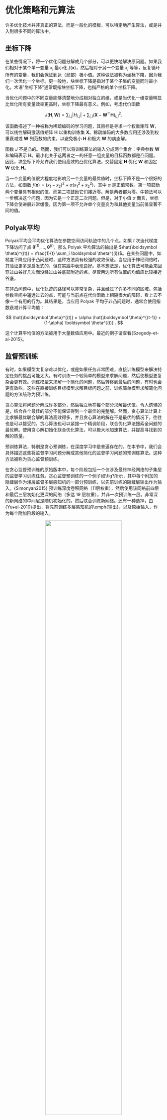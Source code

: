 

# 优化策略和元算法

许多优化技术并非真正的算法，而是一般化的模板，可以特定地产生算法，或是并入到很多不同的算法中。


## 坐标下降

在某些情况下，将一个优化问题分解成几个部分，可以更快地解决原问题。如果我们相对于某个单一变量 $x_i$ 最小化 $f(\boldsymbol x)$，然后相对于另一个变量 $x_j$ 等等，反复循环所有的变量，我们会保证到达（局部）极小值。这种做法被称为坐标下降，因为我们一次优化一个坐标。更一般地，块坐标下降是指对于某个子集的变量同时最小化。术语"坐标下降"通常既指块坐标下降，也指严格的单个坐标下降。


当优化问题中的不同变量能够清楚地分成相对独立的组，或是当优化一组变量明显比优化所有变量效率更高时，坐标下降最有意义。例如，考虑代价函数

$$
J(\boldsymbol H, \boldsymbol W) = \sum_{i,j} |H_{i,j}| + \sum_{i,j} \left( \boldsymbol X - \boldsymbol W^\top \boldsymbol H \right)_{i,j}^2 .
$$

该函数描述了一种被称为稀疏编码的学习问题，其目标是寻求一个权重矩阵 $\boldsymbol W$，可以线性解码激活值矩阵 $\boldsymbol H$ 以重构训练集 $\boldsymbol X$。稀疏编码的大多数应用还涉及到权重衰减或 $\boldsymbol W$ 列范数的约束，以避免极小 $\boldsymbol H$ 和极大 $\boldsymbol W$ 的病态解。

函数 $J$ 不是凸的。然而，我们可以将训练算法的输入分成两个集合：字典参数 $\boldsymbol W$ 和编码表示 $\boldsymbol H$。最小化关于这两者之一的任意一组变量的目标函数都是凸问题。因此，块坐标下降允许我们使用高效的凸优化算法，交替固定 $\boldsymbol H$ 优化 $\boldsymbol W$ 和固定 $\boldsymbol W$ 优化 $\boldsymbol H$。

当一个变量的值很大程度地影响另一个变量的最优值时，坐标下降不是一个很好的方法，如函数 $f(\boldsymbol x)=(x_1 - x_2)^2+\alpha(x_1^2 + x_2^2)$，其中 $\alpha$ 是正值常数。第一项鼓励两个变量具有相似的值，而第二项鼓励它们接近零。解是两者都为零。牛顿法可以一步解决这个问题，因为它是一个正定二次问题。但是，对于小值 $\alpha$ 而言，坐标下降会使进展非常缓慢，因为第一项不允许单个变量变为和其他变量当前值显著不同的值。



## Polyak平均

Polyak平均会平均优化算法在参数空间访问轨迹中的几个点。如果 $t$ 次迭代梯度下降访问了点 $\boldsymbol \theta^{(1)},\dots,\boldsymbol \theta^{(t)}$，那么 Polyak 平均算法的输出是 $\hat{\boldsymbol \theta}^{(t)} = \frac{1}{t} \sum_i \boldsymbol \theta^{(i)}$。在某些问题中，如梯度下降应用于凸问题时，这种方法具有较强的收敛保证。当应用于神经网络时，其验证更多是启发式的，但在实践中表现良好。基本想法是，优化算法可能会来回穿过山谷好几次而没经过山谷底部附近的点。尽管两边所有位置的均值应比较接近谷底。


在非凸问题中，优化轨迹的路径可以非常复杂，并且经过了许多不同的区域。包括参数空间中遥远过去的点，可能与当前点在代价函数上相隔很大的障碍，看上去不像一个有用的行为。其结果是，当应用 Polyak 平均于非凸问题时，通常会使用指数衰减计算平均值：

$$
\hat{\boldsymbol \theta}^{(t)} = \alpha \hat{\boldsymbol \theta}^{(t-1)} + (1-\alpha) \boldsymbol \theta^{(t)} .
$$


这个计算平均值的方法被用于大量数值应用中。最近的例子请查看{Szegedy-et-al-2015}。


## 监督预训练

有时，如果模型太复杂难以优化，或是如果任务非常困难，直接训练模型来解决特定任务的挑战可能太大。有时训练一个较简单的模型来求解问题，然后使模型更复杂会更有效。训练模型来求解一个简化的问题，然后转移到最后的问题，有时也会更有效些。这些在直接训练目标模型求解目标问题之前，训练简单模型求解简化问题的方法统称为预训练。


贪心算法将问题分解成许多部分，然后独立地在每个部分求解最优值。令人遗憾的是，结合各个最佳的部分不能保证得到一个最佳的完整解。然而，贪心算法计算上比求解最优联合解的算法高效得多，并且贪心算法的解在不是最优的情况下，往往也是可以接受的。贪心算法也可以紧接一个精调阶段，联合优化算法搜索全问题的最优解。使用贪心解初始化联合优化算法，可以极大地加速算法，并提高寻找到的解的质量。

预训练算法，特别是贪心预训练，在深度学习中是普遍存在的。在本节中，我们会具体描述这些将监督学习问题分解成其他简化的监督学习问题的预训练算法。这种方法被称为贪心监督预训练。


在贪心监督预训练的原始版本中，每个阶段包括一个仅涉及最终神经网络的子集层的监督学习训练任务。贪心监督预训练的一个例子如\fig?所示，其中每个附加的隐藏层作为浅层监督多层感知机的一部分预训练，以先前训练的隐藏层输出作为输入。{Simonyan2015} 预训练深度卷积网络（11层权重），然后使用该网络前四层和最后三层初始化更深的网络（多达 19 层权重），并非一次预训练一层。非常深的新网络的中间层是随机初始化的。然后联合训练新网络。还有一种选择，由{Yu+al-2010}提出，将先前训练多层感知机的\emph{输出}，以及原始输入，作为每个附加阶段的输入。



<p align="center">
    <img width="70%" height="70%" src="http://images.iterate.site/blog/image/20190718/Y6aqV7tKm6rK.png?imageslim">
</p>
> 8.7 一种形式的贪心监督预训练的示意图。
> - (a)我们从训练一个足够浅的架构开始。
> - (b)同一个架构的另一描绘。
> - (c)我们只保留原始网络的输入到隐藏层，并丢弃隐藏到输出层。我们将第一层隐藏层的输出作为输入发送到另一监督单隐层\,MLP（使用与第一个网络相同的目标训练），从而可以添加第二层隐藏层。这可以根据需要重复多层。
> - (d)所得架构的另一种描绘，可视为前馈网络。为了进一步改进优化，我们可以联合地精调所有层（仅在该过程的结束或者该过程的每个阶段）。






为什么贪心监督预训练会有帮助呢？最初由 {Bengio-nips-2006}提出的假说是，其有助于更好地指导深层结构的中间层的学习。一般情况下，预训练对于优化和泛化都是有帮助的。

另一个与监督预训练有关的方法扩展了迁移学习的想法：{yosinski-nips2014}在一组任务上预训练了 $8$ 层权重的深度卷积网络（1000个 ImageNet 对象类的子集），然而用该网络的前 $k$ 层初始化同样规模的网络。然后第二个网络的所有层（上层随机初始化）联合训练以执行不同的任务（1000个 ImageNet 对象类的另一个子集），但训练样本少于第一个任务。神经网络中另一个和迁移学习相关的方法将在\sec?讨论。

另一条相关的工作线是 FitNets 方法。这种方法始于训练深度足够低和宽度足够大（每层单元数），容易训练的网络。然后，这个网络成为第二个网络（被指定为学生）的老师。学生网络更深更窄（11至 19 层），且在正常情况下很难用 SGD 训练。训练学生网络不仅需要预测原任务的输出，还需要预测教师网络中间层的值，这样使得训练学生网络变得更容易。这个额外的任务说明了隐藏层应如何使用，并且能够简化优化问题。附加参数被引入来从更深的学生网络中间层去回归 $5$ 层教师网络的中间层。然而，该目标是预测教师网络的中间隐藏层，并非预测最终分类目标。学生网络的低层因而具有两个目标：帮助学生网络的输出完成其目标和预测教师网络的中间层。尽管一个窄而深的网络似乎比宽而浅的网络更难训练，但窄而深网络的泛化能力可能更好，并且如果其足够窄，参数足够少，那么其计算代价更小。没有隐藏层的提示，学生网络在训练集和测试集上的实验表现都很差。因而中间层的提示是有助于训练很难训练的网络的方法之一，但是其他优化技术或是架构上的变化也可能解决这个问题。



## 设计有助于优化的模型

改进优化的最好方法并不总是改进优化算法。相反，深度模型中优化的许多改进来自于设计易于优化的模型。

原则上，我们可以使用呈锯齿非单调模式上上下下的激活函数，但是，这将使优化极为困难。在实践中，\emph{选择一族容易优化的模型比使用一个强大的优化算法更重要}。神经网络学习在过去 30 年的大多数进步主要来自于改变模型族，而非改变优化过程。1980年代用于训练神经网络的带动量的随机梯度下降，仍然是现代神经网络应用中的前沿算法。

具体来说，现代神经网络的\emph{设计选择}体现在层之间的线性变换，几乎处处可导的激活函数，和大部分定义域都有明显的梯度。特别地，创新的模型，如\,LSTM，整流线性单元和\,maxout\，单元都比先前的模型（如基于\,sigmoid\，单元的深度网络）使用更多的线性函数。这些模型都具有简化优化的性质。如果线性变换的\,Jacobian\，具有相对合理的奇异值，那么梯度能够流经很多层。此外，线性函数在一个方向上一致增加，所以即使模型的输出远离正确值，也可以简单清晰地计算梯度，使其输出方向朝降低损失函数的方向移动。换言之，现代神经网络的设计方案旨在使其\emph{局部}梯度信息合理地对应着移向一个遥远的解。

其他的模型设计策略有助于使优化更简单。例如，层之间的线性路径或是跳跃连接减少了从较低层参数到输出最短路径的长度，因而缓解了梯度消失的问题。一个和跳跃连接相关的想法是添加和网络中间隐藏层相连的输出的额外副本，如 GoogLeNet~和深度监督网络。这些"辅助头"被训练来执行和网络顶层主要输出相同的任务，以确保底层网络能够接受较大的梯度。当训练完成时，辅助头可能被丢弃。这是之前小节介绍到的预训练策略的替代方法。以这种方式，我们可以在一个阶段联合训练所有层，而不改变架构，使得中间层（特别是低层）能够通过更短的路径得到一些如何更新的有用信息。这些信息为底层提供了误差信号。



## 延拓法和课程学习

正如\sec?探讨的，许多优化挑战都来自于代价函数的全局结构，不能仅通过局部更新方向上更好的估计来解决。解决这个问题的主要方法是尝试初始化参数到某种区域内，该区域可以通过局部下降很快连接到参数空间中的解。


延拓法是一族通过挑选初始点使优化更容易的方法，以确保局部优化花费大部分时间在表现良好的空间。延拓法的背后想法是构造一系列具有相同参数的目标函数。为了最小化代价函数 $J(\boldsymbol \theta)$，我们构建新的代价函数 $\{J^{(0)},\dots,J^{(n)}\}$。这些代价函数的难度逐步提高，其中 $J^{(0)}$ 是最容易最小化的，$J^{(n)}$ 是最难的，真正的代价函数驱动整个过程。当我们说 $J^{(i)}$ 比 $J^{(i+1)}$ 更容易时，是指其在更多的 $\boldsymbol \theta$ 空间上表现良好。随机初始化更有可能落入局部下降可以成功最小化代价函数的区域，因为其良好区域更大。这系列代价函数设计为前一个解是下一个的良好初始点。因此，我们首先解决一个简单的问题，然后改进解以解决逐步变难的问题，直到我们求解真正问题的解。

传统的延拓法（用于神经网络训练之前的延拓法）通常基于平滑目标函数。读者可以查看 {Wu-97} 了解这类方法的示例，以及一些相关方法的综述。延拓法也和参数中加入噪声的模拟退火紧密相关。延拓法在最近几年非常成功。参考 {Mobahi+Fisher-AAAI2015} 了解近期文献的概述，特别是在 AI 方面的应用。


传统上，延拓法主要用来克服局部极小值的问题。具体地，它被设计来在有很多局部极小值的情况下，求解一个全局最小点。这些连续方法会通过"模糊"原来的代价函数来构建更容易的代价函数。这些模糊操作可以是用采样来近似

$$
J^{(i)}(\boldsymbol \theta) = \mathbb E_{\theta' \sim \mathcal{N}(\boldsymbol \theta'; \boldsymbol \theta, \sigma^{(i)2})} J(\boldsymbol \theta')
$$

这个方法的直觉是有些非凸函数在模糊后会近似凸的。在许多情况下，这种模糊保留了关于全局极小值的足够信息，我们可以通过逐步求解模糊更少的问题来求解全局极小值。这种方法有三种可能失败的方式。首先，它可能成功地定义了一连串代价函数，并从开始的一个凸函数起（逐一地）沿着函数链最佳轨迹逼近全局最小值，但可能需要非常多的逐步代价函数，整个过程的成本仍然很高。另外，即使延拓法可以适用，NP-hard的优化问题仍然是 NP-hard。其他两种延拓法失败的原因是不实用。其一，不管如何模糊，函数都没法变成凸的，比如函数 $J(\boldsymbol \theta) = -\boldsymbol \theta^\top \boldsymbol \theta$。其二，函数可能在模糊后是凸的，但模糊函数的最小值可能会追踪到一个局部最小值，而非原始代价函数的全局最小值。


尽管延拓法最初用来解决局部最小值的问题，而局部最小值已不再认为是神经网络优化中的主要问题了。幸运的是，延拓法仍然有所帮助。延拓法引入的简化目标函数能够消除平坦区域，减少梯度估计的方差，提高 Hessian 矩阵的条件数，使局部更新更容易计算，或是改进局部更新方向与朝向全局解方向之间的对应关系。

Bengio 指出被称为课程学习或者塑造, % ？ 整的方法可以被解释为延拓法。课程学习基于规划学习过程的想法，首先学习简单的概念，然后逐步学习依赖于这些简化概念的复杂概念。之前这一基本策略被用来加速动物训练过程和机器学习过程。{Bengio+al-2009}验证这一策略为延拓法，通过增加简单样本的影响（通过分配它们较大的系数到代价函数，或者更频繁地采样），先前的 $J^{(i)}$ 会变得更容易。实验证明，在大规模的神经语言模型任务上使用课程学习，可以获得更好的结果。课程学习已经成功应用于大量的自然语言和计算机视觉任务上。课程学习被证实为与人类教学方式一致：教师刚开始会展示更容易、更典型的示例，然后帮助学习者在不太显然的情况下提炼决策面。在人类教学上，基于课程学习的策略比基于样本均匀采样的策略\emph{更有效}，也能提高其他学习策略的效率。


课程学习研究的另一个重要贡献体现在训练循环神经网络捕获长期依赖：Zaremba 发现使用**随机课程**获得了更好的结果，其中容易和困难的示例混合在一起，随机提供给学习者，更难示例（这些具有长期依赖）的平均比例在逐渐上升。而使用确定性课程，并没有发现超过基线（完整训练集的普通训练）的改进。

现在我们已经介绍了一些基本的神经网络模型，以及如何进行正则化和优化。在接下来的章节中，我们转向特化的神经网络家族，允许其扩展到能够处理很大规模的数据和具有特殊结构的数据。在本章中讨论的优化算法在较少改动后或者无需改动，通常就可以直接用于这些特化的架构。



# 相关

- 《深度学习》花书

